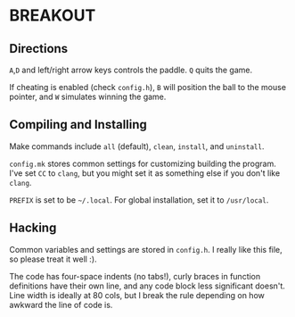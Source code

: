 # BREAKOUT

## Directions

`A`,`D` and left/right arrow keys controls the paddle. `Q` quits the game.

If cheating is enabled (check `config.h`), `B` will position the ball
to the mouse pointer, and `W` simulates winning the game.

## Compiling and Installing

Make commands include `all` (default), `clean`, `install`, and
`uninstall`.

`config.mk` stores common settings for customizing building the
program. I've set `CC` to `clang`, but you might set it as something
else if you don't like `clang`.

`PREFIX` is set to be `~/.local`. For global installation, set it to
`/usr/local`.

## Hacking

Common variables and settings are stored in `config.h`. I really like
this file, so please treat it well :).

The code has four-space indents (no tabs!), curly braces in function
definitions have their own line, and any code block less significant
doesn't. Line width is ideally at 80 cols, but I break the rule
depending on how awkward the line of code is.
